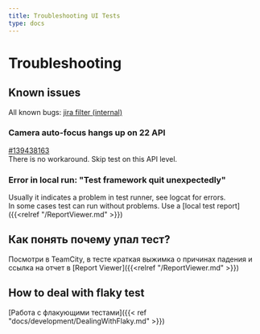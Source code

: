 ```yaml
---
title: Troubleshooting UI Tests
type: docs
---
```


# Troubleshooting

## Known issues

All known bugs: [jira filter (internal)](http://links.k.avito.ru/Dg)

### Camera auto-focus hangs up on 22 API

[#139438163](https://issuetracker.google.com/issues/139438163)\
There is no workaround. Skip test on this API level.

### Error in local run: "Test framework quit unexpectedly"

Usually it indicates a problem in test runner, see logcat for errors.\
In some cases test can run without problems. Use a [local test report]({{<relref "/ReportViewer.md" >}})

## Как понять почему упал тест?

Посмотри в TeamCity, в тесте краткая выжимка о причинах падения и ссылка на отчет в [Report Viewer]({{<relref "/ReportViewer.md" >}})

## How to deal with flaky test

[Работа с флакующими тестами]({{< ref "docs/development/DealingWithFlaky.md" >}})
